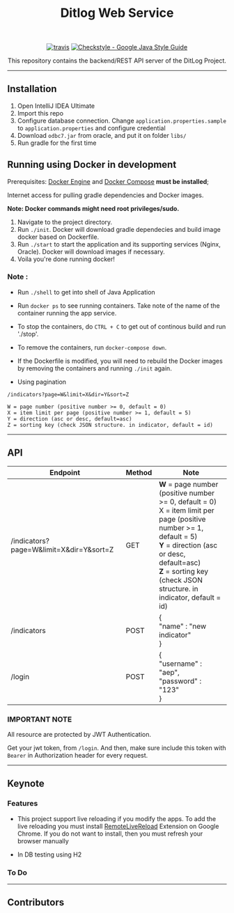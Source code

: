 <h1 align="center">
  <br>
  Ditlog Web Service
  <br>
  <br>
</h1>

<p align="center">
  <a href="https://travis-ci.org/Ditlog-Dev/ditlog-webservice"><img src="https://api.travis-ci.org/Ditlog-Dev/ditlog-webservice.svg?branch=master" alt="travis"></a>
  <a href="http://checkstyle.sourceforge.net/google_style.html"><img src="https://img.shields.io/badge/code--style-google-blue.svg" alt="Checkstyle - Google Java Style Guide"></a>
</p>

<p align="center">
This repository contains the backend/REST API server of the DitLog Project.
</p>

---

## Installation
1. Open IntelliJ IDEA Ultimate
2. Import this repo
3. Configure database connection. Change `application.properties.sample` to `application.properties` and configure credential
4. Download `odbc7.jar` from oracle, and put it on folder `libs/`
5. Run gradle for the first time

## Running using Docker in development

Prerequisites: [Docker Engine](https://docs.docker.com/engine/installation/) and [Docker Compose](https://docs.docker.com/compose/install/) __must be installed__;

Internet access for pulling gradle dependencies and Docker images.

**Note: Docker commands might need root privileges/sudo.**

1. Navigate to the project directory.
2. Run `./init`. Docker will download gradle dependecies and build image docker based on Dockerfile.
3. Run `./start` to start the application and its supporting services (Nginx, Oracle). Docker will download images if necessary.
4. Voila you're done running docker!

### Note :

- Run `./shell` to get into shell of Java Application

- Run `docker ps` to see running containers. Take note of the name of the container running the app service.

- To stop the containers, do `CTRL + C` to get out of continous build and run './stop'.

- To remove the containers, run `docker-compose down`.

- If the Dockerfile is modified, you will need to rebuild the Docker images by removing the containers and running `./init` again.

- Using pagination
```
/indicators?page=W&limit=X&dir=Y&sort=Z

W = page number (positive number >= 0, default = 0)
X = item limit per page (positive number >= 1, default = 5)
Y = direction (asc or desc, default=asc)
Z = sorting key (check JSON structure. in indicator, default = id)
```

---
## API

| Endpoint | Method | Note |
| ------ | ------ | ------ |
| /indicators?page=W&limit=X&dir=Y&sort=Z | GET | **W** = page number (positive number >= 0, default = 0)<br>X = item limit per page (positive number >= 1, default = 5)<br>**Y** = direction (asc or desc, default=asc)<br>**Z** = sorting key (check JSON structure. in indicator, default = id) |
| /indicators | POST | {<br>"name" : "new indicator"<br>} |
| /login | POST | {<br>"username" : "aep",<br>"password" : "123"<br>} |

### IMPORTANT NOTE
<div class="alert alert-warning">
All resource are protected by JWT Authentication.
</div>

Get your jwt token, from ``/login``. And then, make sure include this token with ``Bearer`` in Authorization header for every request.

---

## Keynote

### Features
- This project support live reloading if you modify the apps. To add the live reloading you must install [RemoteLiveReload](https://chrome.google.com/webstore/detail/remotelivereload/jlppknnillhjgiengoigajegdpieppei?hl=en-GB) Extension on Google Chrome. If you do not want to install, then you must refresh your browser manually

- In DB testing using H2

### To Do

---

## Contributors
